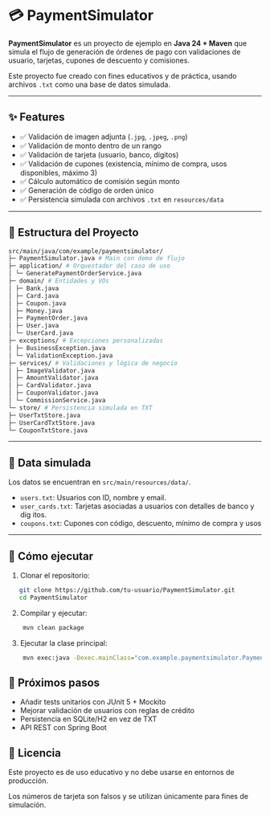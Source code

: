 # 💳 PaymentSimulator

**PaymentSimulator** es un proyecto de ejemplo en **Java 24 + Maven** que simula el flujo de generación de órdenes de pago con validaciones de usuario, tarjetas, cupones de descuento y comisiones.

Este proyecto fue creado con fines educativos y de práctica, usando archivos `.txt` como una base de datos simulada.

---

## ✨ Features

- ✅ Validación de imagen adjunta (`.jpg`, `.jpeg`, `.png`)
- ✅ Validación de monto dentro de un rango
- ✅ Validación de tarjeta (usuario, banco, dígitos)
- ✅ Validación de cupones (existencia, mínimo de compra, usos disponibles, máximo 3)
- ✅ Cálculo automático de comisión según monto
- ✅ Generación de código de orden único
- ✅ Persistencia simulada con archivos `.txt` en `resources/data`

---

## 📂 Estructura del Proyecto

```bash
src/main/java/com/example/paymentsimulator/
├─ PaymentSimulator.java # Main con demo de flujo
├─ application/ # Orquestador del caso de uso
│ └─ GeneratePaymentOrderService.java
├─ domain/ # Entidades y VOs
│ ├─ Bank.java
│ ├─ Card.java
│ ├─ Coupon.java
│ ├─ Money.java
│ ├─ PaymentOrder.java
│ ├─ User.java
│ └─ UserCard.java
├─ exceptions/ # Excepciones personalizadas
│ ├─ BusinessException.java
│ └─ ValidationException.java
├─ services/ # Validaciones y lógica de negocio
│ ├─ ImageValidator.java
│ ├─ AmountValidator.java
│ ├─ CardValidator.java
│ ├─ CouponValidator.java
│ └─ CommissionService.java
└─ store/ # Persistencia simulada en TXT
├─ UserTxtStore.java
├─ UserCardTxtStore.java
└─ CouponTxtStore.java
```

---

## 📑 Data simulada

Los datos se encuentran en `src/main/resources/data/`.
- `users.txt`: Usuarios con ID, nombre y email.
- `user_cards.txt`: Tarjetas asociadas a usuarios con detalles de banco y díg
itos.
- `coupons.txt`: Cupones con código, descuento, mínimo de compra y usos

---

## 🚀 Cómo ejecutar

1. Clonar el repositorio:

```bash
   git clone https://github.com/tu-usuario/PaymentSimulator.git
   cd PaymentSimulator
```

2. Compilar y ejecutar:

```bash
    mvn clean package
```

3. Ejecutar la clase principal:

```bash
    mvn exec:java -Dexec.mainClass="com.example.paymentsimulator.PaymentSimulator"
```

## 🧪 Próximos pasos

- Añadir tests unitarios con JUnit 5 + Mockito
- Mejorar validación de usuarios con reglas de crédito
- Persistencia en SQLite/H2 en vez de TXT
- API REST con Spring Boot

## 📜 Licencia

Este proyecto es de uso educativo y no debe usarse en entornos de producción.

Los números de tarjeta son falsos y se utilizan únicamente para fines de simulación.